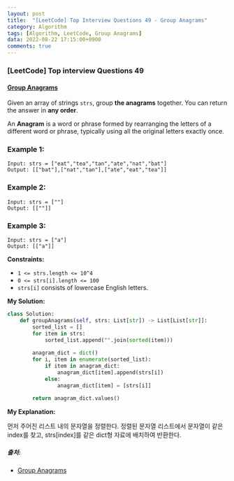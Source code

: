```yaml
---
layout: post
title:  "[LeetCode] Top Interview Questions 49 - Group Anagrams"
category: Algorithm
tags: [Algorithm, LeetCode, Group Anagrams]
data: 2022-08-22 17:15:00+0900
comments: true  
---
```


### [LeetCode] Top interview Questions 49
#### [Group Anagrams](https://leetcode.com/problems/group-anagrams/)

Given an array of strings `strs`, group **the anagrams** together. You can return the answer in **any order**.

An **Anagram** is a word or phrase formed by rearranging the letters of a different word or phrase, typically using all the original letters exactly once.

 <!-- ***문제에 대한 자세한 설명은 출처를 참조***<br> -->

### **Example 1:**
```
Input: strs = ["eat","tea","tan","ate","nat","bat"]
Output: [["bat"],["nat","tan"],["ate","eat","tea"]]
```

### **Example 2:**
```
Input: strs = [""]
Output: [[""]]
```

### **Example 3:**
```
Input: strs = ["a"]
Output: [["a"]]
```

**Constraints:**

- `1 <= strs.length <= 10^4`
- `0 <= strs[i].length <= 100`
- `strs[i]` consists of lowercase English letters.

**My Solution:**
``` python
class Solution:
    def groupAnagrams(self, strs: List[str]) -> List[List[str]]:
        sorted_list = []
        for item in strs:
            sorted_list.append("".join(sorted(item)))
        
        anagram_dict = dict()
        for i, item in enumerate(sorted_list):
            if item in anagram_dict:
                anagram_dict[item].append(strs[i])
            else:
                anagram_dict[item] = [strs[i]]
                
        return anagram_dict.values()
```

**My Explanation:**

먼저 주어진 리스트 내의 문자열을 정렬한다. 정렬된 문자열 리스트에서 문자열이 같은 index를 찾고, strs[index]를 같은 dict형 자료에 배치하여 반환한다.

<!-- [**LeetCode Solution**](https://leetcode.com/problems/permutations/solution/) -->

##### 출처:
- [Group Anagrams](https://leetcode.com/problems/group-anagrams/)